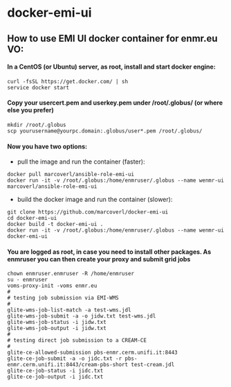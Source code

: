 # docker-emi-ui
## How to use EMI UI docker container for enmr.eu VO:
#### In a CentOS (or Ubuntu) server, as root, install and start docker engine:
```
curl -fsSL https://get.docker.com/ | sh
service docker start
```
#### Copy your usercert.pem and userkey.pem under /root/.globus/ (or where else you prefer)
```
mkdir /root/.globus
scp yourusername@yourpc.domain:.globus/user*.pem /root/.globus/
```
#### Now you have two options:
- pull the image and run the container (faster):
```
docker pull marcoverl/ansible-role-emi-ui
docker run -it -v /root/.globus:/home/enmruser/.globus --name wenmr-ui marcoverl/ansible-role-emi-ui
```
- build the docker image and run the container (slower):
```
git clone https://github.com/marcoverl/docker-emi-ui
cd docker-emi-ui
docker build -t docker-emi-ui .
docker run -it -v /root/.globus:/home/enmruser/.globus --name wenmr-ui docker-emi-ui
```
#### You are logged as root, in case you need to install other packages. As enmruser you can then create your proxy and submit grid jobs
```
chown enmruser.enmruser -R /home/enmruser
su - enmruser
voms-proxy-init -voms enmr.eu
#
# testing job submission via EMI-WMS
#
glite-wms-job-list-match -a test-wms.jdl
glite-wms-job-submit -a -o jidw.txt test-wms.jdl
glite-wms-job-status -i jidw.txt
glite-wms-job-output -i jidw.txt
#
# testing direct job submission to a CREAM-CE
#
glite-ce-allowed-submission pbs-enmr.cerm.unifi.it:8443
glite-ce-job-submit -a -o jidc.txt -r pbs-enmr.cerm.unifi.it:8443/cream-pbs-short test-cream.jdl
glite-ce-job-status -i jidc.txt
glite-ce-job-output -i jidc.txt
```
